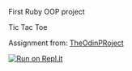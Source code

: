 First Ruby OOP project

Tic Tac Toe

Assignment from: <a href="https://www.theodinproject.com/lessons/oop#project-1-tic-tac-toe" target="_blank">TheOdinPRoject</a>

[![Run on Repl.it](https://repl.it/badge/github/Clumsynite/ruby-tic_tac_toe)](https://repl.it/github/Clumsynite/ruby-tic_tac_toe)
